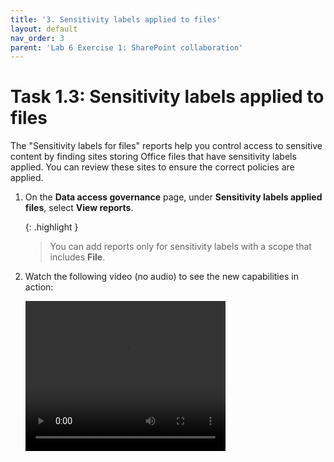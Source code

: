 ```yaml
---
title: '3. Sensitivity labels applied to files'
layout: default
nav_order: 3
parent: 'Lab 6 Exercise 1: SharePoint collaboration'
---
```


# Task 1.3: Sensitivity labels applied to files 

The "Sensitivity labels for files" reports help you control access to sensitive content by finding sites storing Office files that have sensitivity labels applied. You can review these sites to ensure the correct policies are applied.

1. On the **Data access governance** page, under **Sensitivity labels applied files**, select **View reports**.

    {: .highlight }
    > You can add reports only for sensitivity labels with a scope that includes **File**.

1. Watch the following video (no audio) to see the new capabilities in action:

    <video src="https://github.com/microsoft/TechExcel-Elevate-your-Copilot-for-M365-technical-proficiency/blob/main/docs/media/lab6/Lab7%20In-Line%20Smol.mp4" width="320" height="240" controls></video> 





